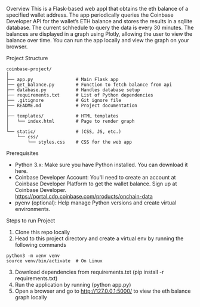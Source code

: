 Overview
This is a Flask-based web appl that obtains the eth balance of a specified wallet address. The app periodically queries the Coinbase Developer API for the wallet’s ETH balance and stores the results in a sqllite database. The current schhedule to query the data is every 30 minutes. The balances are displayed in a graph using Plotly, allowing the user to view the balance over time. You can run the app locally and view the graph on your browser.

Project Structure
```plaintext
coinbase-project/
│
├── app.py                # Main Flask app
├── get_balance.py        # Function to fetch balance from api
├── database.py           # Handles database setup
├── requirements.txt      # List of Python dependencies
├── .gitignore            # Git ignore file
├── README.md             # Project documentation
│
├── templates/            # HTML templates
│   └── index.html        # Page to render graph
│
└── static/               # (CSS, JS, etc.)
    └── css/
        └── styles.css    # CSS for the web app
```


Prerequisites
- Python 3.x: Make sure you have Python installed. You can download it here.
- Coinbase Developer Account: You'll need to create an account at Coinbase Developer Platform to get the wallet balance. Sign up at Coinbase Developer.   
   https://portal.cdp.coinbase.com/products/onchain-data
- pyenv (optional): Help manage Python versions and create virtual environments.

Steps to run Project

1) Clone this repo locally
2) Head to this project directory and create a virtual env by running the following commands
```plaintext
python3 -m venv venv
source venv/bin/activate  # On Linux
```
3) Download dependencies from requirements.txt (pip install -r requirements.txt)
4) Run the application by running (python app.py)
5) Open a browser and go to http://127.0.0.1:5000/ to view the eth balance graph locally

